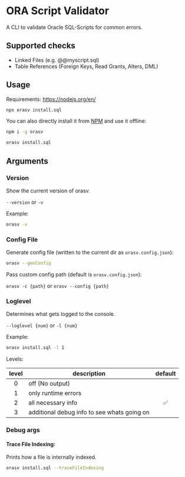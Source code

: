 # ORA Script Validator

A CLI to validate Oracle SQL-Scripts for common errors.

## Supported checks

- Linked Files (e.g. @@myscript.sql)
- Table References (Foreign Keys, Read Grants, Alters, DML)

## Usage

Requirements: https://nodejs.org/en/

```sh
npx orasv install.sql
```

You can also directly install it from [NPM](https://www.npmjs.com/package/orasv) and use it offline:

```sh
npm i -g orasv

orasv install.sql
```

## Arguments

### Version

Show the current version of orasv.

`--version` or `-v`

Example:

```sh
orasv -v
```

### Config File

Generate config file (written to the current dir as `orasv.config.json`):

```sh
orasv --genConfig
```

Pass custom config path (default is `orasv.config.json`):

`orasv -c {path}` or `orasv --config {path}`

### Loglevel

Determines what gets logged to the console.

`--loglevel {num}` or `-l {num}`

Example:

```sh
orasv install.sql -l 1
```

Levels:

| level | description                                 | default |
| :---: | ------------------------------------------- | :-----: |
|   0   | off (No output)                             |         |
|   1   | only runtime errors                         |         |
|   2   | all necessary info                          |   ✅    |
|   3   | additional debug info to see whats going on |         |

### Debug args

#### Trace File Indexing:

Prints how a file is internally indexed.

```sh
orasv install.sql --traceFileIndexing
```

